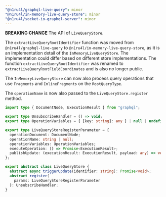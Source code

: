 ```yaml
---
"@n1ru4l/graphql-live-query": minor
"@n1ru4l/in-memory-live-query-store": minor
"@n1ru4l/socket-io-graphql-server": minor
---
```


**BREAKING CHANGE** The API of `LiveQueryStore`.

The `extractLiveQueryRootIdentifier` function was moved from `@n1ru4l/graphql-live-query` to `@n1ru4l/in-memory-live-query-store`, as it is an implementation detail of the `InMemoryLiveQueryStore`. The implementation could differ based on different store implementations. The function `extractLiveQueryRootIdentifier` was renamed to `extractLiveQueryRootFieldCoordinates` and is also no longer public.

The `InMemoryLiveQueryStore` can now also process query operations that use `Fragments` and `InlineFragments` on the `RootQueryType`.

The `operationName` is now also passed to the `LiveQueryStore.register` method.

```ts
import type { DocumentNode, ExecutionResult } from "graphql";

export type UnsubscribeHandler = () => void;
export type OperationVariables = { [key: string]: any } | null | undefined;

export type LiveQueryStoreRegisterParameter = {
  operationDocument: DocumentNode;
  operationName: string | null;
  operationVariables: OperationVariables;
  executeOperation: () => Promise<ExecutionResult>;
  publishUpdate: (executionResult: ExecutionResult, payload: any) => void;
};

export abstract class LiveQueryStore {
  abstract async triggerUpdate(identifier: string): Promise<void>;
  abstract register(
    params: LiveQueryStoreRegisterParameter
  ): UnsubscribeHandler;
}
```

